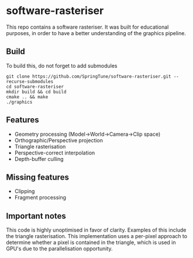 # software-rasteriser

This repo contains a software rasteriser. It was built for educational purposes, in order to have a better understanding of the graphics pipeline.

## Build
To build this, do not forget to add submodules
```
git clone https://github.com/SpringTune/software-rasteriser.git --recurse-submodules
cd software-rasteriser
mkdir build && cd build
cmake .. && make
./graphics
```

## Features
- Geometry processing (Model->World->Camera->Clip space)
- Orthographic/Perspective projection
- Triangle rasterisation
- Perspective-correct interpolation
- Depth-buffer culling

## Missing features
- Clipping
- Fragment processing

## Important notes
This code is highly unoptimised in favor of clarity. Examples of this include the triangle rasterisation. This implementation uses a per-pixel approach to determine whether a pixel is contained in the triangle, which is used in GPU's due to the parallelisation opportunity.